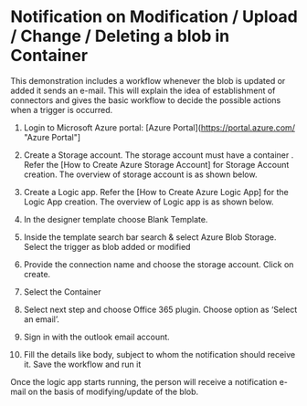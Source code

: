 # Notification on Modification / Upload / Change / Deleting a blob in Container

This demonstration includes a workflow whenever the blob is updated or added it sends an e-mail. This will explain the idea of establishment of connectors and gives the basic workflow to decide the possible actions when a trigger is occurred.

1.  Login to Microsoft Azure portal: [Azure Portal](https://portal.azure.com/ "Azure Portal"]
2.  Create a Storage account. The storage account must have a container . Refer the [How to Create Azure Storage Account] for Storage Account creation. The overview of storage account is as shown below.

3.  Create a Logic app. Refer the [How to Create Azure Logic App] for the Logic App creation. The overview of Logic app is as shown below.

4.  In the designer template choose Blank Template. 
5.  Inside the template search bar search & select Azure Blob Storage. Select the trigger as blob added or modified
 

6.	Provide the connection name and choose the storage account. Click on create. 
7.	Select the Container 
 
8.	Select next step and choose Office 365 plugin. Choose option as ‘Select an email’.
 
9.	Sign in with the outlook email account.
 
10.	Fill the details like body, subject to whom the notification should receive it. Save the workflow and run it
 
Once the logic app starts running, the person will receive a notification e-mail on the basis of modifying/update of the blob.
